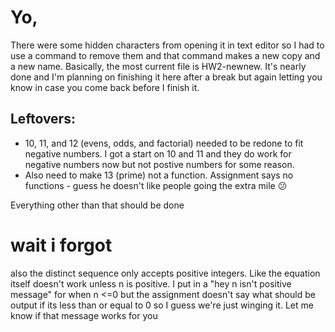 # Yo,
There were some hidden characters from opening it in text editor so I had to use a command to remove them and that command makes a new copy and a new name. Basically, the most current file is HW2-newnew. It's nearly done and I'm planning on finishing it here after a break but again letting you know in case you come back before I finish it. 
## Leftovers:
 - 10, 11, and 12 (evens, odds, and factorial) needed to be redone to fit negative numbers. I got a start on 10 and 11 and they do work for negative numbers now but not postive numbers for some reason. 
 - Also need to make 13 (prime) not a function. Assignment says no functions - guess he doesn't like people going the extra mile :confused:

 Everything other than that should be done

 # wait i forgot
 also the distinct sequence only accepts positive integers. Like the equation itself doesn't work unless n is positive. I put in a "hey n isn't positive message" for when n <=0 but the assignment doesn't say what should be output if its less than or equal to 0 so I guess we're just winging it. Let me know if that message works for you
